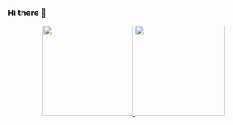 ### Hi there 👋


<p align="center">
<a href="https://github.com/albertricart">
  <img height="180em" src="https://github-readme-stats-eight-theta.vercel.app/api/top-langs/?username=albertricart&theme=radical&layout=compact&exclude_lang=java+r" />
  <img height="180em" src="https://github-readme-stats.vercel.app/api?username=albertricart&show_icons=true&theme=radical" />
</a>
</p>
